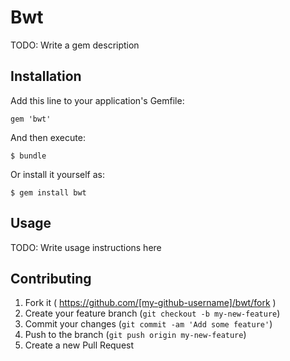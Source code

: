 # Bwt

TODO: Write a gem description

## Installation

Add this line to your application's Gemfile:

    gem 'bwt'

And then execute:

    $ bundle

Or install it yourself as:

    $ gem install bwt

## Usage

TODO: Write usage instructions here

## Contributing

1. Fork it ( https://github.com/[my-github-username]/bwt/fork )
2. Create your feature branch (`git checkout -b my-new-feature`)
3. Commit your changes (`git commit -am 'Add some feature'`)
4. Push to the branch (`git push origin my-new-feature`)
5. Create a new Pull Request
